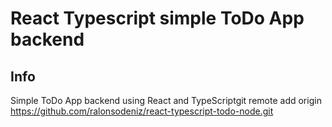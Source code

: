 # React Typescript simple ToDo App backend

## Info

Simple ToDo App backend using React and TypeScriptgit remote add origin https://github.com/ralonsodeniz/react-typescript-todo-node.git
